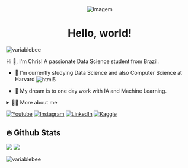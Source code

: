 <p align="center">
  <img align="center" height="50%" src="https://github.com/VariableBee/VariableBee/assets/77739311/4e9f41af-6b57-49a7-b15a-74322e96b4d7" alt="Imagem" >
</p>

<h1 align="center">Hello, world!</h1>

<p align="left"> <img src="https://komarev.com/ghpvc/?username=variablebee&label=Profile%20views&color=0e75b6&style=flat" alt="variablebee" /> </p>


<p> 
Hi 👋, I'm Chris!
A passionate Data Science student from Brazil.
  
- 🌱 I’m currently studying Data Science and also Computer Science at Harvard <img align="center" alt="html5" src="https://img.shields.io/badge/Edx-193A3E?style=for-the-badge&logo=edx&logoColor=white" /> 

- 🔭 My dream is to one day work with IA and Machine Learning.
<div>
<details>
  <summary>👨‍💻 More about me</summary>
  
- 📄 Know about my experiences
 
- 👨‍💻 All of my projects are available at [Linkedin](https://www.linkedin.com/in/christian-oliveira-925532257/)
 
- 💬 Ask me about **data science, data analysis, machine learning, python**

- 📫 Reach me out at **oc.chris.inbox@gmail.com**

- Languages:
   <br />
   
  <img align="center" alt="html5" src="https://img.shields.io/badge/C-00599C?style=for-the-badge&logo=c&logoColor=white" />
  <img align="center" alt="html5" src="https://img.shields.io/badge/Python-3776AB?style=for-the-badge&logo=python&logoColor=white" />
  <img align="center" alt="html5" src="https://img.shields.io/badge/HTML5-E34F26?style=for-the-badge&logo=html5&logoColor=white" />
  <img align="center" alt="css" src="https://img.shields.io/badge/CSS3-1572B6?style=for-the-badge&logo=css3&logoColor=white" />
  <img align="center" alt="js" src="https://img.shields.io/badge/JavaScript-F7DF1E?style=for-the-badge&logo=javascript&logoColor=black" />
  <img align="center" alt="html5" src="https://img.shields.io/badge/Flask-000000?style=for-the-badge&logo=flask&logoColor=white" /> 
  <br /> 
  <img align="center" alt="html5" src="https://raw.githubusercontent.com/devicons/devicon/2ae2a900d2f041da66e950e4d48052658d850630/icons/pandas/pandas-original.svg" alt="pandas" width="40" height="40"/>
  <img align="center" alt="html5" src="https://seaborn.pydata.org/_images/logo-mark-lightbg.svg" alt="seaborn" width="40" height="40"/>
  <img align="center" alt="html5" src="https://upload.wikimedia.org/wikipedia/commons/0/05/Scikit_learn_logo_small.svg" alt="scikit_learn" width="40" height="40"/>

- Tools:
 
  <img align="center" alt="html5" src="https://img.shields.io/badge/GIT-E44C30?style=for-the-badge&logo=git&logoColor=white" />
  <img align="center" alt="html5" src="https://img.shields.io/badge/Colab-F9AB00?style=for-the-badge&logo=googlecolab&color=525252" />
  <img align="center" alt="html5" src="https://img.shields.io/badge/Amazon_AWS-232F3E?style=for-the-badge&logo=amazon-aws&logoColor=white" />
  <img align="center" alt="html5" src="https://img.shields.io/badge/Microsoft_SQL_Server-CC2927?style=for-the-badge&logo=microsoft-sql-server&logoColor=white" />

</details>
</p>

[![Youtube](https://img.shields.io/badge/YouTube-FF0000?style=for-the-badge&logo=youtube&logoColor=white)](https://www.youtube.com/channel/UC177sCc63-aazx2T3n1LGWg)
[![Instagram](https://img.shields.io/badge/Instagram-E4405F?style=for-the-badge&logo=instagram&logoColor=white)](https://www.instagram.com/toquinhaman/)
[![LinkedIn](https://img.shields.io/badge/LinkedIn-0077B5?style=for-the-badge&logo=linkedin&logoColor=white)](https://www.linkedin.com/in/christian-oliveira-925532257/)
[![Kaggle](https://img.shields.io/badge/Kaggle-20BEFF?style=for-the-badge&logo=Kaggle&logoColor=white)](https://www.kaggle.com/variablebee)

## 🔥 Github Stats

<a href="https://github.com/VariableBee"><img src="https://github-readme-stats.vercel.app/api?username=variablebee&show_icons=true&theme=gotham"></a> <a href="https://github.com/VariableBee"><img src="https://github-readme-streak-stats.herokuapp.com?user=variablebee&theme=gotham"></a>
<p><img align="left" src="https://github-readme-stats.vercel.app/api/top-langs?username=variablebee&theme=gotham&show_icons=true&locale=en&layout=compact" alt="variablebee"/></p>

